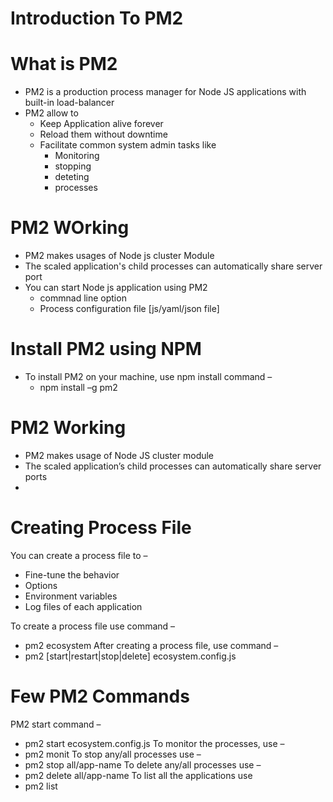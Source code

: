 # Introduction To PM2

# What is PM2

- PM2 is a production process manager for Node JS applications with built-in load-balancer
- PM2 allow to
  - Keep Application alive forever
  - Reload them without downtime
  - Facilitate common system admin tasks like
    - Monitoring
    - stopping
    - deteting
    - processes

# PM2 WOrking

- PM2 makes usages of Node js cluster Module
- The scaled application's child processes can automatically share server port
- You can start Node js application using PM2
  - commnad line option
  - Process configuration file [js/yaml/json file]

# Install PM2 using NPM

- To install PM2 on your machine, use npm install command –
  - npm install –g pm2

# PM2 Working

- PM2 makes usage of Node JS cluster module
- The scaled application’s child processes can automatically share server ports
-

# Creating Process File

You can create a process file to –

- Fine-tune the behavior
- Options
- Environment variables
- Log files of each application

To create a process file use command –

- pm2 ecosystem
  After creating a process file, use command –
- pm2 [start|restart|stop|delete] ecosystem.config.js

# Few PM2 Commands

PM2 start command –

- pm2 start ecosystem.config.js
  To monitor the processes, use –
- pm2 monit
  To stop any/all processes use –
- pm2 stop all/app-name
  To delete any/all processes use –
- pm2 delete all/app-name
  To list all the applications use
- pm2 list
